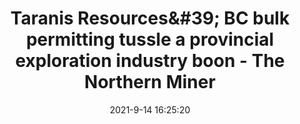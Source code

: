 ---
"title": "Taranis Resources&amp;#39; BC bulk permitting tussle a provincial exploration industry boon - The Northern Miner"
"date": "2021-9-14 16:25:20"
"feed_name": "GOOGLENEWSMINING"
"feed_website": "https://news.google.com/search?q=mining%2Bincident&hl=en-US&gl=US&ceid=US:en"
"feed_rss": "https://news.google.com/rss/search?q=mining%2Bincident&hl=en-US&gl=US&ceid=US:en"
"link": "https://www.northernminer.com/regulatory-issues/taranis-resources-b-c-bulk-permitting-tussle-a-provincial-exploration-industry-boon/1003834400/"
"file": "_posts/2021-1-1-64a6d18622c243752cd10fc996dc8a6906b133cd.md"
"accident": "0"
"drilling": "0"
"dead": "0"
"injured": "0"
---